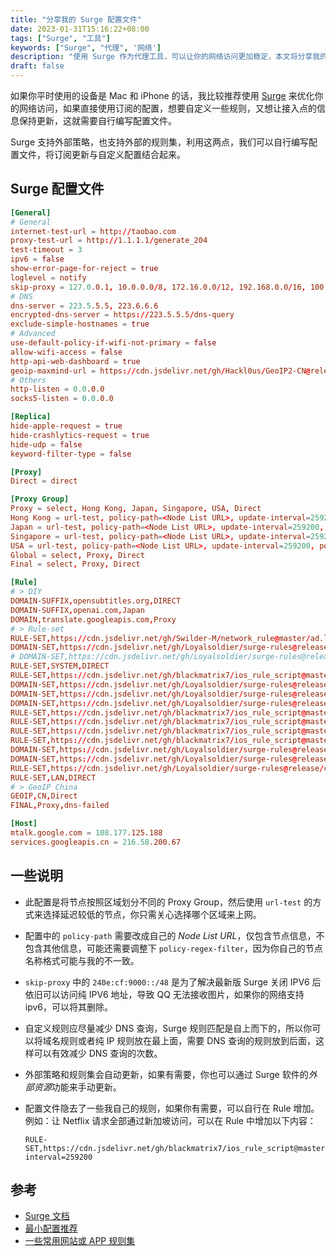 ```yaml
---
title: "分享我的 Surge 配置文件"
date: 2023-01-31T15:16:22+08:00
tags: ["Surge", "工具"]
keywords: ["Surge", "代理", '网络']
description: "使用 Surge 作为代理工具，可以让你的网络访问更加稳定，本文将分享我的 Surge 配置文件。"
draft: false
---
```


如果你平时使用的设备是 Mac 和 iPhone 的话，我比较推荐使用 [Surge](https://nssurge.com/) 来优化你的网络访问，如果直接使用订阅的配置，想要自定义一些规则，又想让接入点的信息保持更新，这就需要自行编写配置文件。

Surge 支持外部策略，也支持外部的规则集，利用这两点，我们可以自行编写配置文件，将订阅更新与自定义配置结合起来。

## Surge 配置文件
```conf
[General]
# General
internet-test-url = http://taobao.com
proxy-test-url = http://1.1.1.1/generate_204
test-timeout = 3
ipv6 = false
show-error-page-for-reject = true
loglevel = notify
skip-proxy = 127.0.0.1, 10.0.0.0/8, 172.16.0.0/12, 192.168.0.0/16, 100.64.0.0/10, 17.0.0.0/8, localhost, *.local, *.crashlytics.com, 240e:cf:9000::/48
# DNS
dns-server = 223.5.5.5, 223.6.6.6
encrypted-dns-server = https://223.5.5.5/dns-query
exclude-simple-hostnames = true
# Advanced
use-default-policy-if-wifi-not-primary = false
allow-wifi-access = false
http-api-web-dashboard = true
geoip-maxmind-url = https://cdn.jsdelivr.net/gh/Hackl0us/GeoIP2-CN@release/Country.mmdb
# Others
http-listen = 0.0.0.0
socks5-listen = 0.0.0.0

[Replica]
hide-apple-request = true
hide-crashlytics-request = true
hide-udp = false
keyword-filter-type = false

[Proxy]
Direct = direct

[Proxy Group]
Proxy = select, Hong Kong, Japan, Singapore, USA, Direct
Hong Kong = url-test, policy-path=<Node List URL>, update-interval=259200, policy-regex-filter=Hong Kong\s*[0-9]*$, interval=1200, tolerance=5, timeout=3
Japan = url-test, policy-path=<Node List URL>, update-interval=259200, policy-regex-filter=Japan\s*[0-9]*$, interval=1200, tolerance=5, timeout=3
Singapore = url-test, policy-path=<Node List URL>, update-interval=259200, policy-regex-filter=Singapore\s*[0-9]*$, interval=1200, tolerance=5, timeout=3
USA = url-test, policy-path=<Node List URL>, update-interval=259200, policy-regex-filter=(USA Seattle|USA San Jose)\s*[0-9]*$, interval=1200, tolerance=5, timeout=3
Global = select, Proxy, Direct
Final = select, Proxy, Direct

[Rule]
# > DIY
DOMAIN-SUFFIX,opensubtitles.org,DIRECT
DOMAIN-SUFFIX,openai.com,Japan
DOMAIN,translate.googleapis.com,Proxy
# > Rule-set
RULE-SET,https://cdn.jsdelivr.net/gh/Swilder-M/network_rule@master/ad.list,REJECT,update-interval=259200
DOMAIN-SET,https://cdn.jsdelivr.net/gh/Loyalsoldier/surge-rules@release/private.txt,DIRECT
# DOMAIN-SET,https://cdn.jsdelivr.net/gh/Loyalsoldier/surge-rules@release/reject.txt,REJECT
RULE-SET,SYSTEM,DIRECT
RULE-SET,https://cdn.jsdelivr.net/gh/blackmatrix7/ios_rule_script@master/rule/Surge/GitHub/GitHub.list,Proxy,update-interval=259200
DOMAIN-SET,https://cdn.jsdelivr.net/gh/Loyalsoldier/surge-rules@release/icloud.txt,DIRECT
DOMAIN-SET,https://cdn.jsdelivr.net/gh/Loyalsoldier/surge-rules@release/apple.txt,DIRECT
DOMAIN-SET,https://cdn.jsdelivr.net/gh/Loyalsoldier/surge-rules@release/google.txt,DIRECT
RULE-SET,https://cdn.jsdelivr.net/gh/blackmatrix7/ios_rule_script@master/rule/Surge/Telegram/Telegram.list,Proxy,update-interval=259200
RULE-SET,https://cdn.jsdelivr.net/gh/blackmatrix7/ios_rule_script@master/rule/Surge/Twitter/Twitter.list,Proxy,update-interval=259200
RULE-SET,https://cdn.jsdelivr.net/gh/blackmatrix7/ios_rule_script@master/rule/Surge/YouTube/YouTube.list,Proxy,update-interval=259200
RULE-SET,https://cdn.jsdelivr.net/gh/blackmatrix7/ios_rule_script@master/rule/Surge/Slack/Slack.list,Proxy,update-interval=259200
DOMAIN-SET,https://cdn.jsdelivr.net/gh/Loyalsoldier/surge-rules@release/proxy.txt,Proxy
DOMAIN-SET,https://cdn.jsdelivr.net/gh/Loyalsoldier/surge-rules@release/direct.txt,DIRECT
RULE-SET,https://cdn.jsdelivr.net/gh/Loyalsoldier/surge-rules@release/cncidr.txt,DIRECT,update-interval=259200
RULE-SET,LAN,DIRECT
# > GeoIP China
GEOIP,CN,Direct
FINAL,Proxy,dns-failed

[Host]
mtalk.google.com = 108.177.125.188
services.googleapis.cn = 216.58.200.67
```

## 一些说明
- 此配置是将节点按照区域划分不同的 Proxy Group，然后使用 `url-test` 的方式来选择延迟较低的节点，你只需关心选择哪个区域来上网。

- 配置中的 `policy-path` 需要改成自己的 *Node List URL*，仅包含节点信息，不包含其他信息，可能还需要调整下 `policy-regex-filter`，因为你自己的节点名称格式可能与我的不一致。

- `skip-proxy` 中的 `240e:cf:9000::/48` 是为了解决最新版 Surge 关闭 IPV6 后依旧可以访问纯 IPV6 地址，导致 QQ 无法接收图片，如果你的网络支持 ipv6，可以将其删除。

- 自定义规则应尽量减少 DNS 查询，Surge 规则匹配是自上而下的，所以你可以将域名规则或者纯 IP 规则放在最上面，需要 DNS 查询的规则放到后面，这样可以有效减少 DNS 查询的次数。

- 外部策略和规则集会自动更新，如果有需要，你也可以通过 Surge 软件的*外部资源*功能来手动更新。

- 配置文件隐去了一些我自己的规则，如果你有需要，可以自行在 Rule 增加。例如：让 Netflix 请求全部通过新加坡访问，可以在 Rule 中增加以下内容：
  ```
  RULE-SET,https://cdn.jsdelivr.net/gh/blackmatrix7/ios_rule_script@master/rule/Surge/Netflix/Netflix.list,Singapore,update-interval=259200
  ```

## 参考
- [Surge 文档](https://manual.nssurge.com/)
- [最小配置推荐](https://community.nssurge.com/d/1214)
- [一些常用网站或 APP 规则集](https://github.com/blackmatrix7/ios_rule_script)

